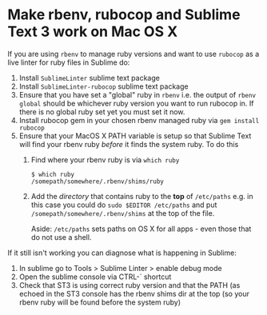 # Make rbenv, rubocop and Sublime Text 3 work on Mac OS X

If you are using `rbenv` to manage ruby versions and want to use `rubocop` as a
live linter for ruby files in Sublime do:

1. Install `SublimeLinter` sublime text package
1. Install `SublimeLinter-rubocop` sublime text package
1. Ensure that you have set a "global" ruby in `rbenv` i.e. the output of
   `rbenv global` should be whichever ruby version you want to run rubocop in.
   If there is no global ruby set yet you must set it now.
1. Install rubocop gem in your chosen rbenv managed ruby via `gem install rubocop`
1. Ensure that your MacOS X PATH variable is setup so that Sublime Text will find
   your rbenv ruby *before* it finds the system ruby. To do this
    1. Find where your rbenv ruby is via `which ruby`
        ```
        $ which ruby
        /somepath/somewhere/.rbenv/shims/ruby
        ```
    1. Add the *directory* that contains ruby to the **top** of `/etc/paths`
       e.g.  in this case you could do `sudo $EDITOR /etc/paths` and put
       `/somepath/somewhere/.rbenv/shims` at the top of the file.

       Aside: `/etc/paths` sets paths on OS X for all apps - even those that do
       not use a shell.

If it still isn't working you can diagnose what is happening in Sublime:

1. In sublime go to Tools > Sublime Linter > enable debug mode
1. Open the sublime console via CTRL-` shortcut
1. Check that ST3 is using correct ruby version and that the PATH (as echoed in
   the ST3 console has the rbenv shims dir at the top (so your rbenv ruby will
   be found before the system ruby)
